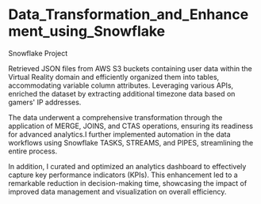 # Data_Transformation_and_Enhancement_using_Snowflake
Snowflake Project

Retrieved JSON files from AWS S3 buckets containing user data within the Virtual Reality domain and efficiently organized them into tables, accommodating variable column attributes. Leveraging various APIs, enriched the dataset by extracting additional timezone data based on gamers' IP addresses.

The data underwent a comprehensive transformation through the application of MERGE, JOINS, and CTAS operations, ensuring its readiness for advanced analytics.I further implemented automation in the data workflows using Snowflake TASKS, STREAMS, and PIPES, streamlining the entire process.

In addition, I curated and optimized an analytics dashboard to effectively capture key performance indicators (KPIs). This enhancement led to a remarkable reduction in decision-making time, showcasing the impact of improved data management and visualization on overall efficiency.
